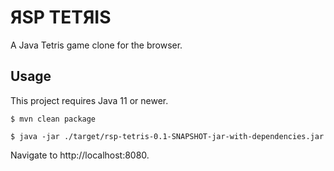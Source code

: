 # ЯSP TETЯIS

A Java Tetris game clone for the browser.

## Usage

This project requires Java 11 or newer.

```shell script
$ mvn clean package

$ java -jar ./target/rsp-tetris-0.1-SNAPSHOT-jar-with-dependencies.jar
```

Navigate to http://localhost:8080.